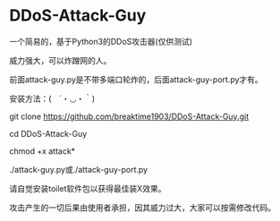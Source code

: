 # DDoS-Attack-Guy
一个简易的，基于Python3的DDoS攻击器(仅供测试)

威力强大，可以炸蹭网的人。

前面attack-guy.py是不带多端口轮炸的，后面attack-guy-port.py才有。

安装方法：(　´・◡・｀)

git clone https://github.com/breaktime1903/DDoS-Attack-Guy.git

cd DDoS-Attack-Guy

chmod +x attack*

./attack-guy.py或./attack-guy-port.py


请自觉安装toilet软件包以获得最佳装X效果。

攻击产生的一切后果由使用者承担，因其威力过大，大家可以按需修改代码。
